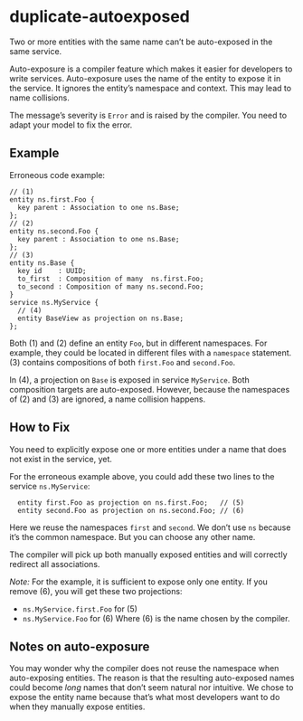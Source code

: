# duplicate-autoexposed

Two or more entities with the same name can’t be auto-exposed in the same
service.

Auto-exposure is a compiler feature which makes it easier for developers
to write services.  Auto-exposure uses the name of the entity to expose
it in the service.  It ignores the entity’s namespace and context.
This may lead to name collisions.

The message’s severity is `Error` and is raised by the compiler.  You need to
adapt your model to fix the error.

## Example

Erroneous code example:

```cds
// (1)
entity ns.first.Foo {
  key parent : Association to one ns.Base;
};
// (2)
entity ns.second.Foo {
  key parent : Association to one ns.Base;
};
// (3)
entity ns.Base {
  key id    : UUID;
  to_first  : Composition of many  ns.first.Foo;
  to_second : Composition of many ns.second.Foo;
}
service ns.MyService {
  // (4)
  entity BaseView as projection on ns.Base;
};
```

Both (1) and (2) define an entity `Foo`, but in different namespaces.  For
example, they could be located in different files with a `namespace` statement.
(3) contains compositions of both `first.Foo` and `second.Foo`.

In (4), a projection on `Base` is exposed in service `MyService`.
Both composition targets are auto-exposed.  However, because the namespaces
of (2) and (3) are ignored, a name collision happens.

## How to Fix

You need to explicitly expose one or more entities under a name that does not
exist in the service, yet.

For the erroneous example above, you could add these two lines to the service
`ns.MyService`:

```cds
  entity first.Foo as projection on ns.first.Foo;   // (5)
  entity second.Foo as projection on ns.second.Foo; // (6)
```

Here we reuse the namespaces `first` and `second`.   We don’t use `ns` because
it’s the common namespace.  But you can choose any other name.

The compiler will pick up both manually exposed entities and will correctly
redirect all associations.

_Note:_ For the example, it is sufficient to expose only one entity.  If you
remove (6), you will get these two projections:
- `ns.MyService.first.Foo` for (5)
- `ns.MyService.Foo` for (6)
Where (6) is the name chosen by the compiler.

## Notes on auto-exposure

You may wonder why the compiler does not reuse the namespace when
auto-exposing entities.  The reason is that the resulting auto-exposed names
could become _long_ names that don’t seem natural nor intuitive.  We chose to
expose the entity name because that’s what most developers want to do when
they manually expose entities.
